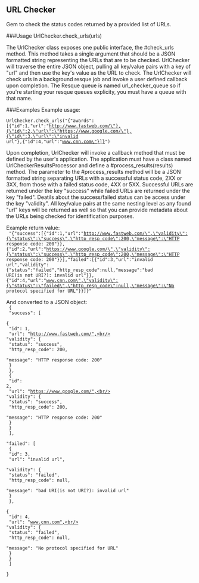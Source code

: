 ## URL Checker
Gem to check the status codes returned by a provided list of URLs.

###Usage
        UrlChecker.check_urls(urls)

The UrlChecker class exposes one public interface, the #check_urls method. This method takes a single argument that should be a JSON formatted string representing the URLs that are to be checked. UrlChecker will traverse the entire JSON object, pulling all key/value pairs with a key of "url" and then use the key's value as the URL to check. The UrlChecker will check urls in a background resque job and invoke a user defined callback upon completion. The Resque queue is named url_checker_queue so if you're starting your resque queues explicity, you must have a queue with that name.

###Examples
Example usage:<br/>
<code>
        UrlChecker.check_urls("{\"awards\":[{\"id\":1,\"url\":\"http://www.fastweb.com/\"},{\"id\":2,\"url\":\"https://www.google.com/\"},{\"id\":3,\"url\":\"invalid url\"},{\"id\":4,\"url\":\"www.cnn.com\"}]}")
</code>

Upon completion, UrlChecker will invoke a callback method that must be defined by the user's application. The application must have a class named UrlCheckerResultsProcessor and define a #process_results(results) method. The parameter to the #process_results method will be a JSON formatted string separating URLs with a successful status code, 2XX or 3XX, from those with a failed status code, 4XX or 5XX. Successful URLs are returned under the key "success" while failed URLs are returned under the key "failed". Deatils about the success/failed status can be access under the key "validity". All key/value pairs at the same nesting level as any found "url" keys will be returned as well so that you can provide metadata about the URLs being checked for identification purposes.

Example return value:<br/>
<code>
"{\"success\":[{\"id\":1,\"url\":\"http://www.fastweb.com/\",\"validity\":{\"status\":\"success\",\"http_resp_code\":200,\"message\":\"HTTP response code: 200\"}},{\"id\":2,\"url\":\"https://www.google.com/\",\"validity\":{\"status\":\"success\",\"http_resp_code\":200,\"message\":\"HTTP response code: 200\"}}],\"failed\":[{\"id\":3,\"url\":\"invalid url\",\"validity\":{\"status\":\"failed\",\"http_resp_code\":null,\"message\":\"bad URI(is not URI?): invalid url\"}},{\"id\":4,\"url\":\"www.cnn.com\",\"validity\":{\"status\":\"failed\",\"http_resp_code\":null,\"message\":\"No protocol specified for URL\"}}]}"
</code>

And converted to a JSON object:<br/>
<code>
{<br/>
  "success": [<br/>
    {<br/>
      "id": 1,<br/>
      "url": "http://www.fastweb.com/",<br/>
      "validity": {<br/>
        "status": "success",<br/>
        "http_resp_code": 200,<br/>
        "message": "HTTP response code: 200"<br/>
      }<br/>
    },<br/>
    {<br/>
      "id": 2,<br/>
      "url": "https://www.google.com/",<br/>
      "validity": {<br/>
        "status": "success",<br/>
        "http_resp_code": 200,<br/>
        "message": "HTTP response code: 200"<br/>
      }<br/>
    }<br/>
  ],<br/>
  "failed": [<br/>
    {<br/>
      "id": 3,<br/>
      "url": "invalid url",<br/>
      "validity": {<br/>
        "status": "failed",<br/>
        "http_resp_code": null,<br/>
        "message": "bad URI(is not URI?): invalid url"<br/>
      }<br/>
    },<br/>
    {<br/>
      "id": 4,<br/>
      "url": "www.cnn.com",<br/>
      "validity": {<br/>
        "status": "failed",<br/>
        "http_resp_code": null,<br/>
        "message": "No protocol specified for URL"<br/>
      }<br/>
    }<br/>
  ]<br/>
}<br/>
</code>
